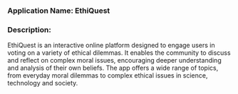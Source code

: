 ### Application Name: EthiQuest

### Description:
EthiQuest is an interactive online platform designed to engage users in voting on a variety of ethical dilemmas. It enables the community to discuss and reflect on complex moral issues, encouraging deeper understanding and analysis of their own beliefs. The app offers a wide range of topics, from everyday moral dilemmas to complex ethical issues in science, technology and society.
